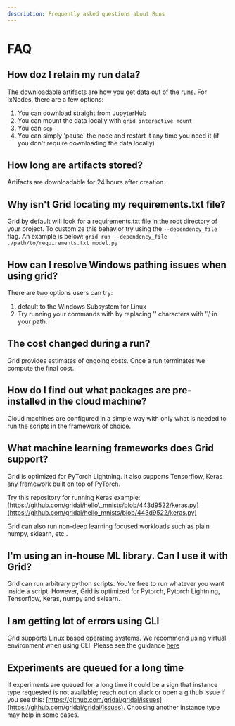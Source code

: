 ```yaml
---
description: Frequently asked questions about Runs
---
```


# FAQ

## How doz I retain my run data?
The downloadable artifacts are how you get data out of the runs.  For IxNodes, there are a few options:
1. You can download straight from JupyterHub
2. You can mount the data locally with `grid interactive mount`
3. You can `scp`
4. You can simply 'pause' the node and restart it any time you need it (if you don't require downloading the data locally)

## How long are artifacts stored?
Artifacts are downloadable for 24 hours after creation.

## Why isn't Grid locating my requirements.txt file?
Grid by default will look for a requirements.txt file in the root directory of your project. To customize this behavior try using the `--dependency_file` flag. An example is below:
`grid run --dependency_file ./path/to/requirements.txt model.py`

## How can I resolve Windows pathing issues when using grid?
There are two options users can try:
1. default to the Windows Subsystem for Linux
2. Try running your commands with by replacing '\' characters with '\\' in your path.

## The cost changed during a run?

Grid provides estimates of ongoing costs. Once a run terminates we compute the final cost.

## How do I find out what packages are pre-installed in the cloud machine?

Cloud machines are configured in a simple way with only what is needed to run the scripts in the framework of choice.

## What machine learning frameworks does Grid support?

Grid is optimized for PyTorch Lightning. It also supports Tensorflow, Keras any framework built on top of PyTorch.

Try this repository for running Keras example: [https://github.com/gridai/hello\_mnists/blob/443d9522/keras.py](https://github.com/gridai/hello_mnists/blob/443d9522/keras.py)

Grid can also run non-deep learning focused workloads such as plain numpy, sklearn, etc..

## I'm using an in-house ML library. Can I use it with Grid?

Grid can run arbitrary python scripts. You're free to run whatever you want inside a script. However, Grid is optimized for Pytorch, Pytorch Lightning, Tensorflow, Keras, numpy and sklearn.

## I am getting lot of errors using CLI

Grid supports Linux based operating systems. We recommend using virtual environment when using CLI. Please see the guidance [here](../global-cli-configs/virtual-environments.md)

## Experiments are queued for a long time

If experiments are queued for a long time it could be a sign that instance type requested is not available; reach out on slack or open a github issue if you see this: [https://github.com/gridai/gridai/issues](https://github.com/gridai/gridai/issues). Choosing another instance type may help in some cases.
